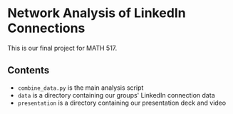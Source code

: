 # Network Analysis of LinkedIn Connections

This is our final project for MATH 517.

## Contents

* `combine_data.py` is the main analysis script
* `data` is a directory containing our groups' LinkedIn connection data
* `presentation` is a directory containing our presentation deck and video
